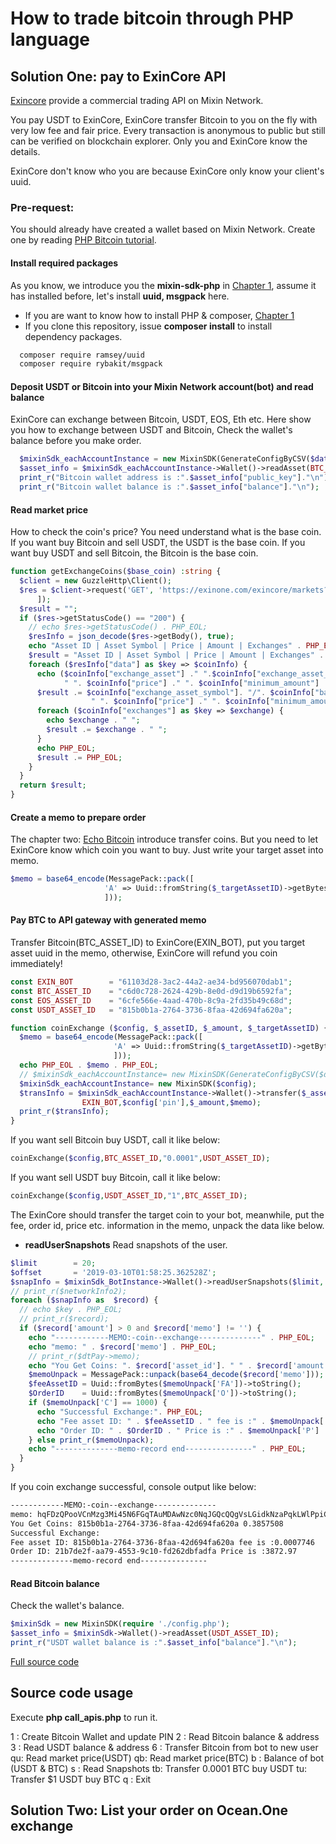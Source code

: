 # How to trade bitcoin through PHP language

## Solution One: pay to ExinCore API
[Exincore](https://github.com/exinone/exincore) provide a commercial trading API on Mixin Network.

You pay USDT to ExinCore, ExinCore transfer Bitcoin to you on the fly with very low fee and fair price. Every transaction is anonymous to public but still can be verified on blockchain explorer. Only you and ExinCore know the details.

ExinCore don't know who you are because ExinCore only know your client's uuid.

### Pre-request:
You should already have created a wallet based on Mixin Network. Create one by reading [PHP Bitcoin tutorial](https://github.com/wenewzhang/mixin_labs-php-bot).

#### Install required packages
As you know, we introduce you the **mixin-sdk-php** in [Chapter 1](https://github.com/wenewzhang/mixin_labs-php-bot/blob/master/README.md), assume it has installed before, let's install **uuid, msgpack** here.

- If you are want to know how to install PHP & composer,  [Chapter 1](https://github.com/wenewzhang/mixin_labs-php-bot/blob/master/README.md)
- If you clone this repository, issue **composer install** to install dependency packages.
```bash
  composer require ramsey/uuid
  composer require rybakit/msgpack
```

#### Deposit USDT or Bitcoin into your Mixin Network account(bot) and read balance
ExinCore can exchange between Bitcoin, USDT, EOS, Eth etc. Here show you how to exchange between USDT and Bitcoin,
Check the wallet's balance before you make order.
```php
  $mixinSdk_eachAccountInstance = new MixinSDK(GenerateConfigByCSV($data));
  $asset_info = $mixinSdk_eachAccountInstance->Wallet()->readAsset(BTC_ASSET_ID);
  print_r("Bitcoin wallet address is :".$asset_info["public_key"]."\n");
  print_r("Bitcoin wallet balance is :".$asset_info["balance"]."\n");
```
#### Read market price
How to check the coin's price? You need understand what is the base coin. If you want buy Bitcoin and sell USDT, the USDT is the base coin. If you want buy USDT and sell Bitcoin, the Bitcoin is the base coin.
```php
function getExchangeCoins($base_coin) :string {
  $client = new GuzzleHttp\Client();
  $res = $client->request('GET', 'https://exinone.com/exincore/markets?base_asset='.$base_coin, [
      ]);
  $result = "";
  if ($res->getStatusCode() == "200") {
    // echo $res->getStatusCode() . PHP_EOL;
    $resInfo = json_decode($res->getBody(), true);
    echo "Asset ID | Asset Symbol | Price | Amount | Exchanges" . PHP_EOL;
    $result = "Asset ID | Asset Symbol | Price | Amount | Exchanges" . PHP_EOL;
    foreach ($resInfo["data"] as $key => $coinInfo) {
      echo ($coinInfo["exchange_asset"] ." ".$coinInfo["exchange_asset_symbol"]. "/". $coinInfo["base_asset_symbol"] .
            " ". $coinInfo["price"] ." ". $coinInfo["minimum_amount"] ."-". $coinInfo["maximum_amount"] . " ");
      $result .= $coinInfo["exchange_asset_symbol"]. "/". $coinInfo["base_asset_symbol"] .
                  " ". $coinInfo["price"] ." ". $coinInfo["minimum_amount"] ."-". $coinInfo["maximum_amount"] . " ";
      foreach ($coinInfo["exchanges"] as $key => $exchange) {
        echo $exchange . " ";
        $result .= $exchange . " ";
      }
      echo PHP_EOL;
      $result .= PHP_EOL;
    }
  }
  return $result;
}
```

#### Create a memo to prepare order
The chapter two: [Echo Bitcoin](https://github.com/wenewzhang/mixin_labs-php-bot/blob/master/README2.md) introduce transfer coins. But you need to let ExinCore know which coin you want to buy. Just write your target asset into memo.
```php
$memo = base64_encode(MessagePack::pack([
                     'A' => Uuid::fromString($_targetAssetID)->getBytes(),
                     ]));
```
#### Pay BTC to API gateway with generated memo
Transfer Bitcoin(BTC_ASSET_ID) to ExinCore(EXIN_BOT), put you target asset uuid in the memo, otherwise, ExinCore will refund you coin immediately!
```php
const EXIN_BOT        = "61103d28-3ac2-44a2-ae34-bd956070dab1";
const BTC_ASSET_ID    = "c6d0c728-2624-429b-8e0d-d9d19b6592fa";
const EOS_ASSET_ID    = "6cfe566e-4aad-470b-8c9a-2fd35b49c68d";
const USDT_ASSET_ID   = "815b0b1a-2764-3736-8faa-42d694fa620a";

function coinExchange ($config, $_assetID, $_amount, $_targetAssetID) {
  $memo = base64_encode(MessagePack::pack([
                       'A' => Uuid::fromString($_targetAssetID)->getBytes(),
                       ]));
  echo PHP_EOL . $memo . PHP_EOL;
  // $mixinSdk_eachAccountInstance= new MixinSDK(GenerateConfigByCSV($data));
  $mixinSdk_eachAccountInstance= new MixinSDK($config);
  $transInfo = $mixinSdk_eachAccountInstance->Wallet()->transfer($_assetID,
                EXIN_BOT,$config['pin'],$_amount,$memo);
  print_r($transInfo);
}
```

If you want sell Bitcoin buy USDT, call it like below:
```php
coinExchange($config,BTC_ASSET_ID,"0.0001",USDT_ASSET_ID);
```

If you want sell USDT buy Bitcoin, call it like below:

```php
coinExchange($config,USDT_ASSET_ID,"1",BTC_ASSET_ID);
```

The ExinCore should transfer the target coin to your bot, meanwhile, put the fee, order id, price etc. information in the memo, unpack the data like below.
- **readUserSnapshots** Read snapshots of the user.
```php
$limit        = 20;
$offset       = '2019-03-10T01:58:25.362528Z';
$snapInfo = $mixinSdk_BotInstance->Wallet()->readUserSnapshots($limit, $offset);
// print_r($networkInfo2);
foreach ($snapInfo as  $record) {
  // echo $key . PHP_EOL;
  // print_r($record);
  if ($record['amount'] > 0 and $record['memo'] != '') {
    echo "------------MEMO:-coin--exchange--------------" . PHP_EOL;
    echo "memo: " . $record['memo'] . PHP_EOL;
    // print_r($dtPay->memo);
    echo "You Get Coins: ". $record['asset_id']. " " . $record['amount'] . PHP_EOL;
    $memoUnpack = MessagePack::unpack(base64_decode($record['memo']));
    $feeAssetID = Uuid::fromBytes($memoUnpack['FA'])->toString();
    $OrderID    = Uuid::fromBytes($memoUnpack['O'])->toString();
    if ($memoUnpack['C'] == 1000) {
      echo "Successful Exchange:". PHP_EOL;
      echo "Fee asset ID: " . $feeAssetID . " fee is :" . $memoUnpack['F'] . PHP_EOL;
      echo "Order ID: " . $OrderID . " Price is :" . $memoUnpack['P'] . PHP_EOL;
    } else print_r($memoUnpack);
    echo "--------------memo-record end---------------" . PHP_EOL;
  }
}
```

If you coin exchange successful, console output like below:
```bash
------------MEMO:-coin--exchange--------------
memo: hqFDzQPooVCnMzg3Mi45N6FGqTAuMDAwNzc0NqJGQcQQgVsLGidkNzaPqkLWlPpiCqFUoUahT8QQIbfeL6p5RVOcEP0mLb+t+g==
You Get Coins: 815b0b1a-2764-3736-8faa-42d694fa620a 0.3857508
Successful Exchange:
Fee asset ID: 815b0b1a-2764-3736-8faa-42d694fa620a fee is :0.0007746
Order ID: 21b7de2f-aa79-4553-9c10-fd262dbfadfa Price is :3872.97
--------------memo-record end---------------
```

#### Read Bitcoin balance
Check the wallet's balance.
```php
$mixinSdk = new MixinSDK(require './config.php');
$asset_info = $mixinSdk->Wallet()->readAsset(USDT_ASSET_ID);
print_r("USDT wallet balance is :".$asset_info["balance"]."\n");
```

[Full source code](https://github.com/wenewzhang/mixin_labs-php-bot/blob/master/call_apis.php)

## Source code usage
Execute **php call_apis.php** to run it.

1 : Create Bitcoin Wallet and update PIN
2 : Read Bitcoin balance & address
3 : Read USDT balance & address
6 : Transfer Bitcoin from bot to new user
qu: Read market price(USDT)
qb: Read market price(BTC)
b : Balance of  bot (USDT & BTC)
s : Read Snapshots
tb: Transfer 0.0001 BTC buy USDT
tu: Transfer $1 USDT buy BTC
q : Exit

## Solution Two: List your order on Ocean.One exchange
